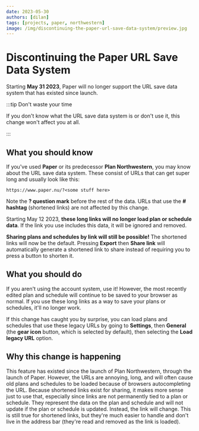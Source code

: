 ```yaml
---
date: 2023-05-30
authors: [dilan]
tags: [projects, paper, northwestern]
image: /img/discontinuing-the-paper-url-save-data-system/preview.jpg
---
```


# Discontinuing the Paper URL Save Data System

Starting **May 31 2023**, Paper will no longer support the URL save data system that has existed since launch.

<!--truncate-->

:::tip Don't waste your time

If you don't know what the URL save data system is or don't use it, this change won't affect you at all.

:::

## What you should know

If you've used **Paper** or its predecessor **Plan Northwestern**, you may know about the URL save data system. These consist of URLs that can get super long and usually look like this:

```
https://www.paper.nu/?<some stuff here>
```

Note the **? question mark** before the rest of the data. URLs that use the **# hashtag** (shortened links) are not affected by this change.

Starting May 12 2023, **these long links will no longer load plan or schedule data**. If the link you use includes this data, it will be ignored and removed.

**Sharing plans and schedules by link will still be possible!** The shortened links will now be the default. Pressing **Export** then **Share link** will automatically generate a shortened link to share instead of requiring you to press a button to shorten it.

## What you should do

If you aren't using the account system, use it! However, the most recently edited plan and schedule will continue to be saved to your browser as normal. If you use these long links as a way to save your plans or schedules, it'll no longer work.

If this change has caught you by surprise, you can load plans and schedules that use these legacy URLs by going to **Settings**, then **General** (the **gear icon** button, which is selected by default), then selecting the **Load legacy URL** option.

## Why this change is happening

This feature has existed since the launch of Plan Northwestern, through the launch of Paper. However, the URLs are annoying, long, and will often cause old plans and schedules to be loaded because of browsers autocompleting the URL. Because shortened links exist for sharing, it makes more sense just to use that, especially since links are not permanently tied to a plan or schedule. They represent the data on the plan and schedule and will not update if the plan or schedule is updated. Instead, the link will change. This is still true for shortened links, but they're much easier to handle and don't live in the address bar (they're read and removed as the link is loaded).
